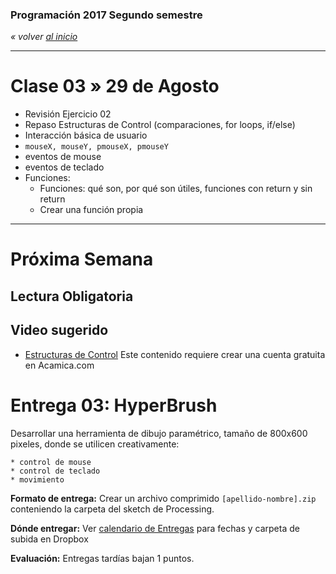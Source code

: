 ### Programación 2017 Segundo semestre

*« volver [al inicio](https://github.com/sergiomajluf/Programacion-20172S2)*

------

# Clase 03 » 29 de Agosto

* Revisión Ejercicio 02
* Repaso Estructuras de Control (comparaciones, for loops, if/else)
* Interacción básica de usuario
* `mouseX, mouseY, pmouseX, pmouseY`
* eventos de mouse
* eventos de teclado
* Funciones:
  - Funciones: qué son, por qué son útiles, funciones con return y sin return
  - Crear una función propia


---



# Próxima Semana

## Lectura Obligatoria




## Video sugerido

* [Estructuras de Control](https://www.acamica.com/clases/373/programacion-creativa-con-processing/estructuras-de-control-condicionales) Este contenido requiere crear una cuenta gratuita en Acamica.com




# Entrega 03: HyperBrush

Desarrollar una herramienta de dibujo paramétrico, tamaño de 800x600 pixeles, donde se utilicen creativamente:

```
* control de mouse
* control de teclado
* movimiento
```

**Formato de entrega:**
Crear un archivo comprimido `[apellido-nombre].zip` conteniendo la carpeta del sketch de Processing.

**Dónde entregar:**
Ver [calendario de Entregas](https://github.com/sergiomajluf/Programacion-20172S2/blob/master/Entregas.md) para fechas y carpeta de subida en Dropbox

**Evaluación:**
Entregas tardías bajan 1 puntos.